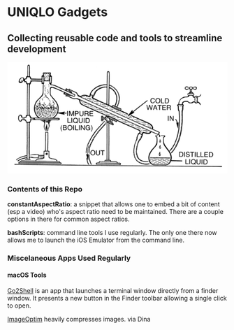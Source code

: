 # UNIQLO Gadgets
## Collecting reusable code and tools to streamline development

![](apparatus.png)

### Contents of this Repo

**constantAspectRatio**: a snippet that allows one to embed a bit of content (esp a video) who's aspect ratio need to be maintained. There are a couple options in there for common aspect ratios.

**bashScripts**: command line tools I use regularly. The only one there now allows me to launch the iOS Emulator from the command line.

### Miscelaneous Apps Used Regularly
#### macOS Tools
[Go2Shell](https://itunes.apple.com/us/app/go2shell/id445770608?mt=12) is an app that launches a terminal window directly from a finder window. It presents a new button in the Finder toolbar allowing a single click to open.

[ImageOptim](https://imageoptim.com/mac) heavily compresses images. via Dina
